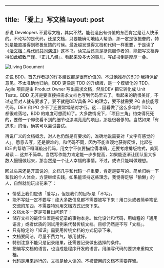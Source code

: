 
---
title: 「爱上」写文档
layout: post
---

都说 Developers 不爱写文档，其实不然，能创造出有价值的东西肯定是让人快乐的。不论写的是代码，还是文档，只要能确切地给人帮助，那一定是很振奋的，特别是能直接得到积极反馈的时候。最近越发觉得文档和代码一样重要，于是读了《[活文档：与代码共同演进](https://book.douban.com/subject/35372829/)》这本书。读完后还真是挺佩服作者的，能把写文档弄得如此细致严谨、「正儿八经」。看起来没多大的事儿，写成书倒是厚厚一叠。

![Living Document](http://villim.github.io/img/2022/living-document.jpeg)

先说 BDD，首先作者提的许多建议都是很有价值的，不过他推荐的BDD 我持保留意见。不太准确地归纳，BDD 更像是 TDD 的升级版，是一个模版化的 TDD。Agile 项目是由 Product Owner 写出需求文档，然后DEV 把它转化成 Unit Tests。BDD 无非是要直接把需求文档也写到代码里去了。看起来的确很美好，不过这里对人就有要求了，要不就是DEV具备 PO 的理念，要不就需要 PO 直接能写代码。DEV 和 PO 少不了还要常常结对才行。这 ... 回看做了这么多年的 TDD，都很难落地，BDD 的难度可想而知了。大多数情况下，「项目三角」约束得死死的，要做一个即使看不到的细节也漂漂亮亮的项目，那是很奢侈的。当然如果「有追求」的话，确实可以尝试尝试。

再说广义的文档概念，对人也仍然是有要求的，准确地说需要对「文字有感觉的人」。愿意去写，还是很难的。和代码不同，因为不能直观地获得反馈，比起在 IDE 的帮助下哐哐敲出代码，用文字不仅要描绘得准确，还要考虑排版格式，美观易读 ... 这并不简单。当然写作能力肯定能一步步提高，如果能逐渐让团队里大多数人慢慢做起来，那当然是一个让人幸福的事情。不过，或许只能叫做理想。

回过头来还是开篇说的，文档几乎和代码一样重要，肯定是要写的。简单归纳一下和我的个人体会，方便继续实践，如果能坚持这些理念，我觉得足够「偷懒」的人，自然就能玩出花来了：

* 情感上我们应该「爱写」，但是我们的目标是「不写」。
* 能不写就一定不要写！绝大多数信息都不需要被写下来！用口头或者简单笔记交流的东西，不需要特别用文档方式记录下来。
* 文档太多一定是项目出问题了！
* 储存文档的最佳位置是被记录的事物本身。优化设计和代码，用编程的「通用语言」或者优质的测试用例来代替传统文档。目标仍然是不写「文档」。
* 只有稳定的「知识」需要用传统文档的方式记录下来。
* 文档要简洁，尽量不费力气，够用就好。
* 特别注意不能只是记录结果，还需要记录做出选择的条件。
* 把编写文档的语言，也当成是程序开发的语言。用编写代码的要求来重构文档。
* 代码是用来运行的，文档是给人读的。不被使用的文档不需要存留。



